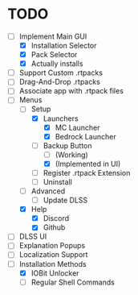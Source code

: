 # TODO

- [ ] Implement Main GUI
  - [x] Installation Selector
  - [x] Pack Selector
  - [x] Actually installs
- [ ] Support Custom .rtpacks
- [ ] Drag-And-Drop .rtpacks
- [ ] Associate app with .rtpack files
- [ ] Menus
  - [ ] Setup
    - [x] Launchers
      - [x] MC Launcher
      - [x] Bedrock Launcher
    - [ ] Backup Button
      - [ ] (Working)
      - [x] (Implemented in UI)
    - [ ] Register .rtpack Extension
    - [ ] Uninstall
  - [ ] Advanced
    - [ ] Update DLSS
  - [x] Help
    - [x] Discord
    - [X] Github
- [ ] DLSS UI
- [ ] Explanation Popups
- [ ] Localization Support
- [ ] Installation Methods
  - [x] IOBit Unlocker 
  - [ ] Regular Shell Commands